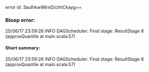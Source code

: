 error id: 3auIhkw96rnDi/zhiCkayg==
### Bloop error:

25/06/17 23:59:26 INFO DAGScheduler: Final stage: ResultStage 8 (approxQuantile at main.scala:57)
#### Short summary: 

25/06/17 23:59:26 INFO DAGScheduler: Final stage: ResultStage 8 (approxQuantile at main.scala:57)